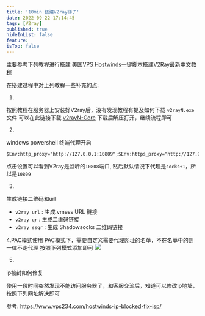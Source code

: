 ```yaml
---
title: '10min 搭建V2ray梯子'
date: 2022-09-22 17:14:45
tags: [V2ray]
published: true
hideInList: false
feature: 
isTop: false
---
```

主要参考下列教程进行搭建
[美国VPS Hostwinds一键脚本搭建V2Ray最新中文教程](https://github.com/xiaoming2028/FreePAC/wiki/%E7%BE%8E%E5%9B%BDVPS-Hostwinds%E4%B8%80%E9%94%AE%E8%84%9A%E6%9C%AC%E6%90%AD%E5%BB%BAV2Ray%E6%9C%80%E6%96%B0%E4%B8%AD%E6%96%87%E6%95%99%E7%A8%8B)

在搭建过程中对上列教程一些补充的点:

1. 
按照教程在服务器上安装好V2ray后，没有发现教程有提及如何下载 `v2rayN.exe`文件
可以在此链接下载 [v2rayN-Core](https://github.com/AChenQ/config/releases/download/untagged-5a42cf861f6d976bb870/v2rayN-Core.zip)
下载后解压打开，继续流程即可

2. 
windows powershell 终端代理开启
```
$Env:http_proxy="http://127.0.0.1:10809";$Env:https_proxy="http://127.0.0.1:10809"
```

点击设置可以看到V2ray是监听的`10808`端口, 然后默认情况下代理是`socks+1`，所以是`10809`

3.
生成链接二维码和url
  * `v2ray url`  : 生成 vmess URL 链接
  * `v2ray qr`   : 生成二维码链接
  * `v2ray ssqr` : 生成 Shadowsocks 二维码链接

4.PAC模式使用
PAC模式下，需要自定义需要代理网址的名单，不在名单中的则一律不走代理
按照下列模式添加即可
![](https://achenq.github.io/post-images/1664189761475.png)

5.
ip被封如何修复

使用一段时间突然发现不能访问服务器了，和客服交流后，知道可以修改ip地址，按照下列网址解决即可

参考: https://www.vps234.com/hostwinds-ip-blocked-fix-isp/
